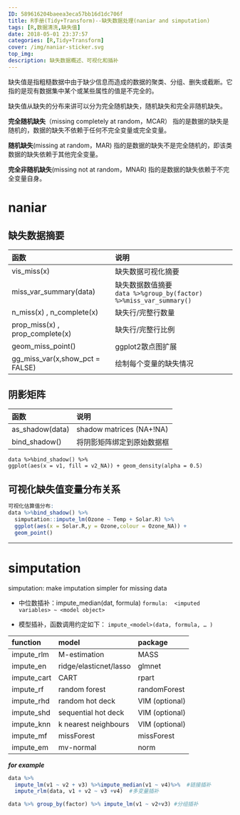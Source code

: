 ```yaml
---
ID: 589616204baeea3eca57bb16d1dc706f
title: R手册(Tidy+Transform)--缺失数据处理(naniar and simputation)
tags: [R,数据清洗,缺失值]
date: 2018-05-01 23:37:57
categories: [R,Tidy+Transform]
cover: /img/naniar-sticker.svg
top_img: 
description: 缺失数据概述、可视化和插补
---
```


缺失值是指粗糙数据中由于缺少信息而造成的数据的聚类、分组、删失或截断。它指的是现有数据集中某个或某些属性的值是不完全的。

<!-- more -->

缺失值从缺失的分布来讲可以分为完全随机缺失，随机缺失和完全非随机缺失。

**完全随机缺失**（missing completely at random，MCAR）
指的是数据的缺失是随机的，数据的缺失不依赖于任何不完全变量或完全变量。

**随机缺失**(missing at random，MAR)
指的是数据的缺失不是完全随机的，即该类数据的缺失依赖于其他完全变量。

**完全非随机缺失**(missing not at random，MNAR)
指的是数据的缺失依赖于不完全变量自身。

# naniar

## 缺失数据摘要

函数|说明
:---|:---
vis_miss(x)|缺失数据可视化摘要
miss_var_summary(data)| 缺失数据数值摘要<br>`data %>%group_by(factor) %>%miss_var_summary()`
n_miss(x) , n_complete(x)| 缺失行/完整行数量
prop_miss(x) , prop_complete(x)| 缺失行/完整行比例
geom_miss_point()| ggplot2散点图扩展
gg_miss_var(x,show_pct = FALSE)| 绘制每个变量的缺失情况

## 阴影矩阵

函数|说明
:---|:---
as_shadow(data)|  shadow matrices (NA+!NA)
bind_shadow()|将阴影矩阵绑定到原始数据框
```
data %>%bind_shadow() %>%
ggplot(aes(x = v1, fill = v2_NA)) + geom_density(alpha = 0.5)
```
## 可视化缺失值变量分布关系

```r
可视化估算值分布:
data %>%bind_shadow() %>%
  simputation::impute_lm(Ozone ~ Temp + Solar.R) %>%
  ggplot(aes(x = Solar.R,y = Ozone,colour = Ozone_NA)) + 
  geom_point() 
```

----------

# simputation 

simputation: make imputation simpler for missing data

- 中位数插补：impute_median(dat, formula)
	 	`formula:  <imputed variables> ~ <model object>`

- 模型插补，函数调用约定如下：
`impute_<model>(data, formula, … )`

function|model|package
:---|:---|:---
impute_rlm|M-estimation|MASS
impute_en|ridge/elasticnet/lasso|glmnet
impute_cart|CART|rpart
impute_rf|random forest|randomForest
impute_rhd|random hot deck|VIM (optional)
impute_shd|sequential hot deck|VIM (optional)
impute_knn|k nearest neighbours|VIM (optional)
impute_mf|missForest|missForest
impute_em|mv-normal|norm

***for example***

```r
data %>% 
  impute_lm(v1 ~ v2 + v3) %>%impute_median(v1 ~ v4)%>%  #链接插补
  impute_rlm(data, v1 + v2 ~ v3 +v4)  #多变量插补

data %>% group_by(factor) %>% impute_lm(v1 ~ v2+v3) #分组插补
```
